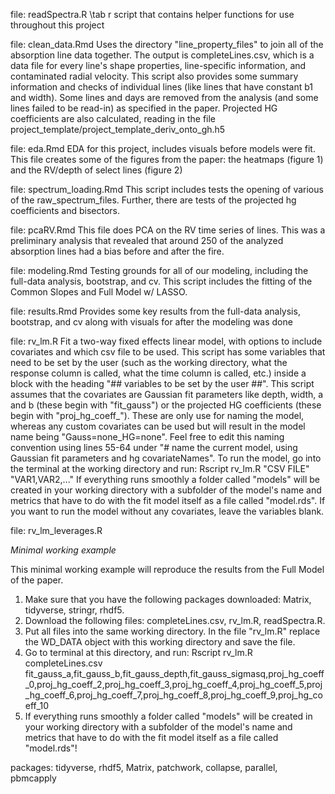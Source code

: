 file: readSpectra.R
\tab r script that contains helper functions for use throughout this project

file: clean_data.Rmd
	Uses the directory "line_property_files" to join all of the absorption line data together. The output is completeLines.csv, which is a data file for every line's shape properties, line-specific information, and contaminated radial velocity. This script also provides some summary information and checks of individual lines (like lines that have constant b1 and width). Some lines and days are removed from the analysis (and some lines failed to be read-in) as specified in the paper. Projected HG coefficients are also calculated, reading in the file project_template/project_template_deriv_onto_gh.h5
	
file: eda.Rmd
	EDA for this project, includes visuals before models were fit. This file creates some of the figures from the paper: the heatmaps (figure 1) and the RV/depth of select lines (figure 2)

file: spectrum_loading.Rmd
	This script includes tests the opening of various of the raw_spectrum_files. Further, there are tests of the projected hg coefficients and bisectors.
	
file: pcaRV.Rmd
	This file does PCA on the RV time series of lines. This was a preliminary analysis that revealed that around 250 of the analyzed absorption lines had a bias before and after the fire.

file: modeling.Rmd
	Testing grounds for all of our modeling, including the full-data analysis, bootstrap, and cv. This script includes the fitting of the Common Slopes and Full Model w/ LASSO.

file: results.Rmd
	Provides some key results from the full-data analysis, bootstrap, and cv along with visuals for after the modeling was done
		
file: rv_lm.R
	Fit a two-way fixed effects linear model, with options to include covariates and which csv file to be used. 
	This script has some variables that need to be set by the user (such as the working directory, what the response column is called, what the time column is called, etc.) inside a block with the heading "## variables to be set by the user ##". This script assumes that the covariates are Gaussian fit parameters like depth, width, a and b (these begin with "fit_gauss") or the projected HG coefficients (these begin with "proj_hg_coeff_"). These are only use for naming the model, whereas any custom covariates can be used but will result in the model name being "Gauss=none_HG=none". Feel free to edit this naming convention using lines 55-64 under "# name the current model, using Gaussian fit parameters and hg covariateNames".
	To run the model, go into the terminal at the working directory and run: Rscript rv_lm.R "CSV FILE" "VAR1,VAR2,..." If everything runs smoothly a folder called "models" will be created in your working directory with a subfolder of the model's name and metrics that have to do with the fit model itself as a file called "model.rds".  If you want to run the model without any covariates, leave the variables blank.
	


file: rv_lm_leverages.R



*Minimal working example*

This minimal working example will reproduce the results from the Full Model of the paper.

1. Make sure that you have the following packages downloaded: Matrix, tidyverse, stringr, rhdf5.
2. Download the following files: completeLines.csv, rv_lm.R, readSpectra.R.
3. Put all files into the same working directory. In the file "rv_lm.R" replace the WD_DATA object with this working directory and save the file.
4. Go to terminal at this directory, and run: Rscript rv_lm.R completeLines.csv fit_gauss_a,fit_gauss_b,fit_gauss_depth,fit_gauss_sigmasq,proj_hg_coeff_0,proj_hg_coeff_2,proj_hg_coeff_3,proj_hg_coeff_4,proj_hg_coeff_5,proj_hg_coeff_6,proj_hg_coeff_7,proj_hg_coeff_8,proj_hg_coeff_9,proj_hg_coeff_10
5. If everything runs smoothly a folder called "models" will be created in your working directory with a subfolder of the model's name and metrics that have to do with the fit model itself as a file called "model.rds"!

packages: tidyverse, rhdf5, Matrix, patchwork, collapse, parallel, pbmcapply